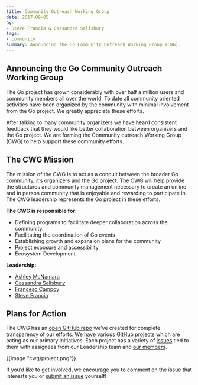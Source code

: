 ```yaml
---
title: Community Outreach Working Group
date: 2017-09-05
by:
- Steve Francia & Cassandra Salisbury
tags:
- community
summary: Announcing the Go Community Outreach Working Group (CWG).
---
```


## Announcing the Go Community Outreach Working Group

The Go project has grown considerably with over half a million users and
community members all over the world. To date all community oriented activities
have been organized by the community with minimal involvement from the Go
project. We greatly appreciate these efforts.

After talking to many community organizers we have heard consistent
feedback that they would like better collaboration between organizers and
the Go project. We are forming the Community outreach Working Group (CWG)
to help support these community efforts.

## The CWG Mission

The mission of the CWG is to act as a conduit between the broader Go
community, it’s organizers and the Go project. The CWG will help provide
the structures and community management necessary to create an online and
in person community that is enjoyable and rewarding to participate in. The
CWG leadership represents the Go project in these efforts.

**The CWG is responsible for:**

  - Defining programs to facilitate deeper collaboration across the community.
  - Facilitating the coordination of Go events
  - Establishing growth and expansion plans for the community
  - Project exposure and accessibility
  - Ecosystem Development

**Leadership:**

  - [Ashley McNamara](https://twitter.com/ashleymcnamara)
  - [Cassandra Salisbury](https://twitter.com/Cassandraoid)
  - [Francesc Campoy](https://twitter.com/francesc)
  - [Steve Francia](https://twitter.com/spf13)

## Plans for Action

The CWG has an [open GitHub repo](https://github.com/golang/cwg) we’ve created for complete transparency
of our efforts.  We have various [GitHub projects](https://github.com/golang/cwg/projects) which are acting as our
primary initiatives. Each project has a variety of [issues](https://github.com/golang/cwg/issues) tied to them
with assignees from our Leadership team and [our members](https://github.com/golang/cwg/issues/15).

{{image "cwg/project.png"}}

If you’d like to get involved, we encourage you to comment on the issue
that interests you or [submit an issue](https://github.com/golang/cwg/issues/new) yourself!
